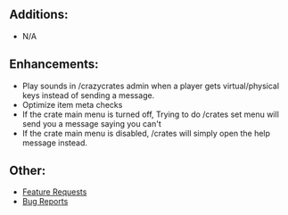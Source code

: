 ## Additions:
* N/A

## Enhancements:
* Play sounds in /crazycrates admin when a player gets virtual/physical keys instead of sending a message.
* Optimize item meta checks
* If the crate main menu is turned off, Trying to do /crates set menu will send you a message saying you can't
* If the crate main menu is disabled, /crates will simply open the help message instead.

## Other:
* [Feature Requests](https://github.com/Crazy-Crew/CrazyCrates/issues)
* [Bug Reports](https://github.com/Crazy-Crew/CrazyCrates/issues)